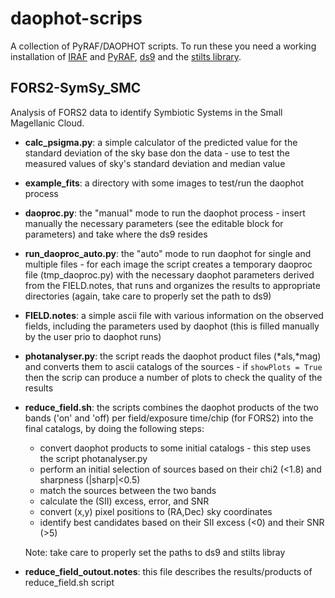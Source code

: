 # daophot-scrips
A collection of PyRAF/DAOPHOT scripts.
To run these you need a working installation of [IRAF](http://ds9.si.edu/site/Home.html) and [PyRAF](http://www.stsci.edu/institute/software_hardware/pyraf), [ds9](http://ds9.si.edu/site/Home.html) and the [stilts library](http://www.star.bris.ac.uk/~mbt/stilts/). 

## FORS2-SymSy_SMC
Analysis of FORS2 data to identify Symbiotic Systems in the Small Magellanic Cloud.

* __calc_psigma.py__: a simple calculator of the predicted value for the standard deviation of the sky base don the data - use to test the measured values of sky's standard deviation and median value
* __example_fits__: a directory with some images to test/run the daophot process
* __daoproc.py__: the "manual" mode to run the daophot process - insert manually the necessary parameters (see the editable block for parameters) and take where the ds9 resides
* __run_daoproc_auto.py__: the "auto" mode to run daophot for single and multiple files - for each image the script creates a temporary daoproc file (tmp_daoproc.py) with the necessary daophot parameters derived from the FIELD.notes, that runs and organizes the results to appropriate directories (again, take care to properly set the path to ds9) 
* __FIELD.notes__: a simple ascii file with various information on the observed fields, including the parameters used by daophot (this is filled manually by the user prio to daophot runs)
* __photanalyser.py__: the script reads the daophot product files (\*als,\*mag) and converts them to ascii catalogs of the sources - if `showPlots = True` then the scrip can produce a number of plots to check the quality of the results 
* __reduce_field.sh__: the scripts combines the daophot products of the two bands ('on' and 'off) per field/exposure time/chip (for FORS2) into the final catalogs, by doing the following steps:
  - convert daophot products to some initial catalogs - this step uses the script photanalyser.py 
  - perform an initial selection of sources based on their chi2 (<1.8) and sharpness (|sharp|<0.5)
  - match the sources between the two bands
  - calculate the (SII) excess, error, and SNR
  - convert (x,y) pixel positions to (RA,Dec) sky coordinates
  - identify best candidates based on their SII excess (<0) and their SNR (>5)
  
  Note: take care to properly set the paths to ds9 and stilts libray
* __reduce_field_outout.notes__: this file describes the results/products of reduce_field.sh script
